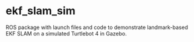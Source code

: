 # ekf_slam_sim
ROS package with launch files and code to demonstrate landmark-based EKF SLAM 
on a simulated Turtlebot 4 in Gazebo.
